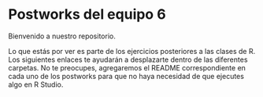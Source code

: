 # Postworks del equipo 6
Bienvenido a nuestro repositorio.

Lo que estás por ver es parte de los ejercicios posteriores a las clases de R. Los siguientes enlaces te ayudarán a desplazarte dentro de las diferentes carpetas. 
No te preocupes, agregaremos el README correspondiente en cada uno de los postworks para que no haya necesidad de que ejecutes algo en R Studio.
